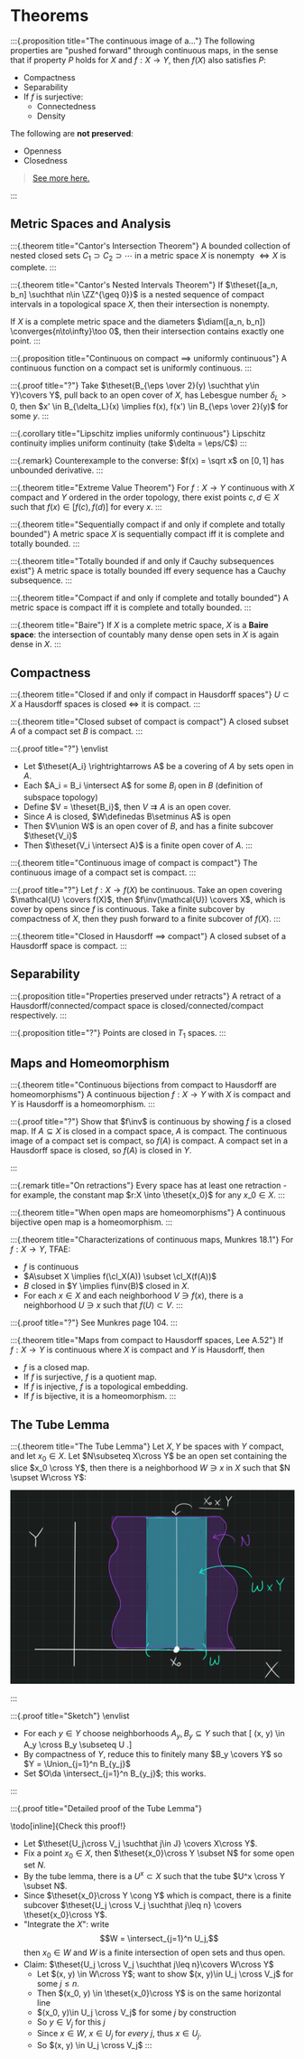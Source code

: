 # Theorems

:::{.proposition title="The continuous image of a..."}
The following properties are "pushed forward" through continuous maps, in the sense that if property $P$ holds for $X$ and $f:X\to Y$, then $f(X)$ also satisfies $P$:

- Compactness
- Separability
- If $f$ is surjective:
  - Connectedness 
  - Density 

The following are **not preserved**:

- Openness
- Closedness

> [See more here.](https://people.clas.ufl.edu/groisser/files/cont_img_preimg.pdf)

:::

## Metric Spaces and Analysis

:::{.theorem title="Cantor's Intersection Theorem"}
A bounded collection of nested closed sets $C_1 \supset C_2 \supset \cdots$ in a metric space $X$ is nonempty $\iff X$ is complete.
:::

:::{.theorem title="Cantor's Nested Intervals Theorem"}
If $\theset{[a_n, b_n] \suchthat n\in \ZZ^{\geq 0}}$ is a nested sequence of compact intervals in a topological space $X$, then their intersection is nonempty.

If $X$ is a complete metric space and the diameters $\diam([a_n, b_n]) \converges{n\to\infty}\too 0$, then their intersection contains exactly one point.
:::

:::{.proposition title="Continuous on compact $\implies$ uniformly continuous"}
A continuous function on a compact set is uniformly continuous.
:::

:::{.proof title="?"}
Take $\theset{B_{\eps \over 2}(y) \suchthat y\in Y}\covers Y$, pull back to an open cover of $X$, has Lebesgue number $\delta_L > 0$, then $x' \in B_{\delta_L}(x) \implies f(x), f(x') \in B_{\eps \over 2}(y)$ for some $y$. 
:::

:::{.corollary title="Lipschitz implies uniformly continuous"}
Lipschitz continuity implies uniform continuity (take $\delta = \eps/C$)
:::

:::{.remark}
Counterexample to the converse: $f(x) = \sqrt x$ on $[0, 1]$ has unbounded derivative.
:::

:::{.theorem title="Extreme Value Theorem"}
For $f:X \to Y$ continuous with $X$ compact and $Y$ ordered in the order topology, there exist points $c, d\in X$ such that $f(x) \in [f(c), f(d)]$ for every $x$.
:::

:::{.theorem title="Sequentially compact if and only if complete and totally bounded"}
A metric space $X$ is sequentially compact iff it is complete and totally bounded.
:::

:::{.theorem title="Totally bounded if and only if Cauchy subsequences exist"}
A metric space is totally bounded iff every sequence has a Cauchy subsequence.
:::

:::{.theorem title="Compact if and only if complete and totally bounded"}
A metric space is compact iff it is complete and totally bounded.
:::

:::{.theorem title="Baire"}
If $X$ is a complete metric space, $X$ is a **Baire space**: the intersection of countably many dense open sets in $X$ is again dense in $X$.
:::


## Compactness

:::{.theorem title="Closed if and only if compact in Hausdorff spaces"}
$U\subset X$ a Hausdorff spaces is closed $\iff$ it is compact. 
:::

:::{.theorem title="Closed subset of compact is compact"}
A closed subset $A$ of a compact set $B$ is compact.
:::

:::{.proof title="?"}
\envlist

- Let $\theset{A_i} \rightrightarrows A$ be a covering of $A$ by sets open in $A$.
- Each $A_i = B_i \intersect A$ for some $B_i$ open in $B$ (definition of subspace topology)
- Define $V = \theset{B_i}$, then $V \rightrightarrows A$ is an open cover.
- Since $A$ is closed, $W\definedas B\setminus A$ is open
- Then $V\union W$ is an open cover of $B$, and has a finite subcover $\theset{V_i}$
- Then $\theset{V_i \intersect A}$ is a finite open cover of $A$.
:::

:::{.theorem title="Continuous image of compact is compact"}
The continuous image of a compact set is compact.
:::

:::{.proof title="?"}
Let $f:X\to f(X)$ be continuous.
Take an open covering $\mathcal{U} \covers f(X)$, then $f\inv(\mathcal{U}) \covers X$, which is cover by opens since $f$ is continuous.
Take a finite subcover by compactness of $X$, then they push forward to a finite subcover of $f(X)$.
:::

:::{.theorem title="Closed in Hausdorff $\implies$ compact"}
A closed subset of a Hausdorff space is compact.
:::

## Separability

:::{.proposition title="Properties preserved under retracts"}
A retract of a Hausdorff/connected/compact space is closed/connected/compact respectively.
:::

:::{.proposition title="?"}
Points are closed in $T_1$ spaces.
:::

## Maps and Homeomorphism

:::{.theorem title="Continuous bijections from compact to Hausdorff are homeomorphisms"}
A continuous bijection $f: X\to Y$ with $X$ is compact and $Y$ is Hausdorff is a homeomorphism.
:::

:::{.proof title="?"}
Show that $f\inv$ is continuous by showing $f$ is a closed map.
If $A\subseteq X$ is closed in a compact space, $A$ is compact.
The continuous image of a compact set is compact, so $f(A)$ is compact.
A compact set in a Hausdorff space is closed, so $f(A)$ is closed in $Y$.

:::

:::{.remark title="On retractions"}
Every space has at least one retraction - for example, the constant map $r:X \into \theset{x_0}$ for any $x\_0 \in X$.
:::

:::{.theorem title="When open maps are homeomorphisms"}
A continuous bijective open map is a homeomorphism.
:::


:::{.theorem title="Characterizations of continuous maps, Munkres 18.1"}
For $f:X\to Y$, TFAE:

- $f$ is continuous
- $A\subset X \implies f(\cl_X(A)) \subset \cl_X(f(A))$
- $B$ closed in $Y \implies f\inv(B)$ closed in $X$.
- For each $x\in X$ and each neighborhood $V \ni f(x)$, there is a neighborhood $U\ni x$ such that $f(U) \subset V$.
:::

:::{.proof title="?"}
See Munkres page 104.
:::

:::{.theorem title="Maps from compact to Hausdorff spaces, Lee A.52"}
If $f:X\to Y$ is continuous where $X$ is compact and $Y$ is Hausdorff, then 

- $f$ is a closed map.
- If $f$ is surjective, $f$ is a quotient map.
- If $f$ is injective, $f$ is a topological embedding.
- If $f$ is bijective, it is a homeomorphism.
:::

## The Tube Lemma

:::{.theorem title="The Tube Lemma"}
Let $X, Y$ be spaces with $Y$ compact, and let $x_0\in X$.
Let $N\subseteq X\cross Y$ be an open set containing the slice $x_0 \cross Y$, then there is a neighborhood $W\ni x$ in $X$ such that $N \supset W\cross Y$:

![image_2021-05-21-00-28-13](figures/image_2021-05-21-00-28-13.png)

:::

:::{.proof title="Sketch"}
\envlist

- For each $y\in Y$ choose neighborhoods $A_y, B_y \subseteq Y$ such that 
\[
(x, y) \in A_y \cross B_y \subseteq U
.\]
- By compactness of $Y$, reduce this to finitely many $B_y \covers Y$ so $Y = \Union_{j=1}^n B_{y_j}$
- Set $O\da \intersect_{j=1}^n B_{y_j}$; this works.

:::

:::{.proof title="Detailed proof of the Tube Lemma"}

\todo[inline]{Check this proof!}

- Let $\theset{U_j\cross V_j \suchthat j\in J} \covers X\cross Y$. 
- Fix a point $x_0\in X$, then $\theset{x_0}\cross Y \subset N$ for some open set $N$.
- By the tube lemma, there is a $U^x \subset X$ such that the tube $U^x \cross Y \subset N$.
- Since $\theset{x_0}\cross Y \cong Y$ which is compact, there is a finite subcover $\theset{U_j \cross V_j \suchthat j\leq n} \covers \theset{x_0}\cross Y$. 
-   "Integrate the $X$": write 
    $$W = \intersect_{j=1}^n U_j,$$ 
    then $x_0 \in W$ and $W$ is a finite intersection of open sets and thus open.
- Claim: $\theset{U_j \cross V_j \suchthat j\leq n}\covers W\cross Y$
  - Let $(x, y) \in W\cross Y$; want to show $(x, y)\in U_j \cross V_j$ for some $j\leq n$.
  - Then $(x_0, y) \in \theset{x_0}\cross Y$ is on the same horizontal line
  - $(x_0, y)\in U_j \cross V_j$ for some $j$ by construction
  - So $y\in V_j$ for this $j$
  - Since $x\in W$, $x\in U_j$ for *every* $j$, thus $x\in U_j$.
  - So $(x, y) \in U_j \cross V_j$
:::

